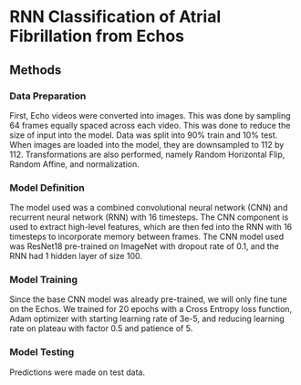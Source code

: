 # RNN Classification of Atrial Fibrillation from Echos
## Methods
### Data Preparation
First, Echo videos were converted into images. This was done by sampling 64 frames equally spaced across each video. This was done to reduce the size of input into the model. Data was split into 90% train and 10% test. When images are loaded into the model, they are downsampled to 112 by 112. Transformations are also performed, namely Random Horizontal Flip, Random Affine, and normalization. 
### Model Definition
The model used was a combined convolutional neural network (CNN) and recurrent neural network (RNN) with 16 timesteps. The CNN component is used to extract high-level features, which are then fed into the RNN with 16 timesteps to incorporate memory between frames. The CNN model used was ResNet18 pre-trained on ImageNet with dropout rate of 0.1, and the RNN had 1 hidden layer of size 100. 
### Model Training
Since the base CNN model was already pre-trained, we will only fine tune on the Echos. We trained for 20 epochs with a Cross Entropy loss function, Adam optimizer with starting learning rate of 3e-5, and reducing learning rate on plateau with factor 0.5 and patience of 5. 
### Model Testing
Predictions were made on test data. 
